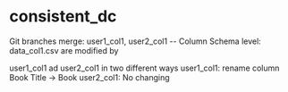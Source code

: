 # consistent_dc
Git branches merge: user1_col1, user2_col1
-- Column Schema level: data_col1.csv are modified by

user1_col1 ad user2_col1 in two different ways
user1_col1: rename column Book Title -> Book
user2_col1: No changing